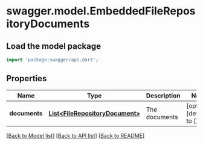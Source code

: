 # swagger.model.EmbeddedFileRepositoryDocuments

## Load the model package
```dart
import 'package:swagger/api.dart';
```

## Properties
Name | Type | Description | Notes
------------ | ------------- | ------------- | -------------
**documents** | [**List&lt;FileRepositoryDocument&gt;**](FileRepositoryDocument.md) | The documents | [optional] [default to []]

[[Back to Model list]](../README.md#documentation-for-models) [[Back to API list]](../README.md#documentation-for-api-endpoints) [[Back to README]](../README.md)

